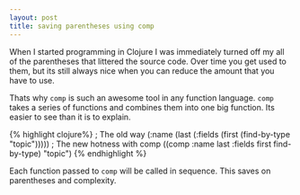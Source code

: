 ```yaml
---
layout: post
title: saving parentheses using comp
---
```

When I started programming in Clojure I was immediately turned off my all of the
parentheses that littered the source code.  Over time you get used to them, but
its still always nice when you can reduce the amount that you have to use.

Thats why `comp` is such an awesome tool in any function language.  `comp` takes
a series of functions and combines them into one big function. Its easier to
see than it is to explain.

{% highlight clojure%}
; The old way
(:name (last (:fields (first (find-by-type "topic")))))
; The new hotness with comp
((comp :name last :fields first find-by-type) "topic")
{% endhighlight %}

Each function passed to `comp` will be called in sequence.  This saves on
parentheses and complexity.
